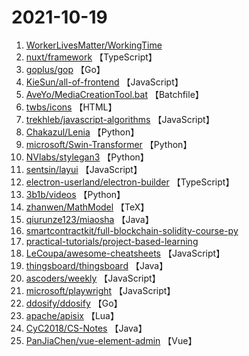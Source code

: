# 2021-10-19

1. [WorkerLivesMatter/WorkingTime](https://github.com/WorkerLivesMatter/WorkingTime) 
2. [nuxt/framework](https://github.com/nuxt/framework) 【TypeScript】
3. [goplus/gop](https://github.com/goplus/gop) 【Go】
4. [KieSun/all-of-frontend](https://github.com/KieSun/all-of-frontend) 【JavaScript】
5. [AveYo/MediaCreationTool.bat](https://github.com/AveYo/MediaCreationTool.bat) 【Batchfile】
6. [twbs/icons](https://github.com/twbs/icons) 【HTML】
7. [trekhleb/javascript-algorithms](https://github.com/trekhleb/javascript-algorithms) 【JavaScript】
8. [Chakazul/Lenia](https://github.com/Chakazul/Lenia) 【Python】
9. [microsoft/Swin-Transformer](https://github.com/microsoft/Swin-Transformer) 【Python】
10. [NVlabs/stylegan3](https://github.com/NVlabs/stylegan3) 【Python】
11. [sentsin/layui](https://github.com/sentsin/layui) 【JavaScript】
12. [electron-userland/electron-builder](https://github.com/electron-userland/electron-builder) 【TypeScript】
13. [3b1b/videos](https://github.com/3b1b/videos) 【Python】
14. [zhanwen/MathModel](https://github.com/zhanwen/MathModel) 【TeX】
15. [qiurunze123/miaosha](https://github.com/qiurunze123/miaosha) 【Java】
16. [smartcontractkit/full-blockchain-solidity-course-py](https://github.com/smartcontractkit/full-blockchain-solidity-course-py) 
17. [practical-tutorials/project-based-learning](https://github.com/practical-tutorials/project-based-learning) 
18. [LeCoupa/awesome-cheatsheets](https://github.com/LeCoupa/awesome-cheatsheets) 【JavaScript】
19. [thingsboard/thingsboard](https://github.com/thingsboard/thingsboard) 【Java】
20. [ascoders/weekly](https://github.com/ascoders/weekly) 【JavaScript】
21. [microsoft/playwright](https://github.com/microsoft/playwright) 【JavaScript】
22. [ddosify/ddosify](https://github.com/ddosify/ddosify) 【Go】
23. [apache/apisix](https://github.com/apache/apisix) 【Lua】
24. [CyC2018/CS-Notes](https://github.com/CyC2018/CS-Notes) 【Java】
25. [PanJiaChen/vue-element-admin](https://github.com/PanJiaChen/vue-element-admin) 【Vue】
